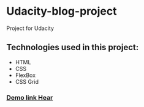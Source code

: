 # Udacity-blog-project
Project for Udacity
## Technologies used in this project:
* HTML
* CSS
* FlexBox
* CSS Grid
### [Demo link Hear](https://tubular-palmier-fb0c4b.netlify.app)
